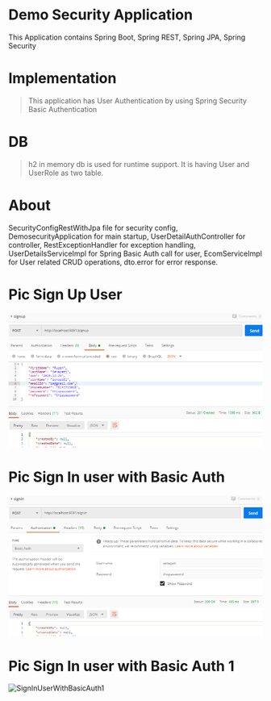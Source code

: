 # Demo Security Application
This Application contains Spring Boot, Spring REST, Spring JPA, Spring Security

# Implementation
> This application has User Authentication by using Spring Security Basic Authentication

# DB
> h2 in memory db is used for runtime support. It is having User and UserRole as two table.

# About
SecurityConfigRestWithJpa file for security config,
DemosecurityApplication for main startup,
UserDetailAuthController for controller,
RestExceptionHandler for exception handling,
UserDetailsServiceImpl for Spring Basic Auth call for user,
EcomServiceImpl for User related CRUD operations,
dto.error for error response.
# Pic Sign Up User
![CreateUser](signup.PNG)
# Pic Sign In user with Basic Auth
![SignInUserWithBasicAuth](signinwithbasicauth.PNG)
# Pic Sign In user with Basic Auth 1
![SignInUserWithBasicAuth1](aigninwithbasicauth2.PNG)

